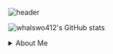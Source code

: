 ![header](https://capsule-render.vercel.app/api?type=waving&height=300&color=298A08&text=Welcom!&fontColor=FFFFFF&desc=Minjae%20GitHub%20Profile&descAlign=62&descSize=20&reversal=false&fontAlignY=50&fontAlign=50)

![whalswo412's GitHub stats](https://github-readme-stats.vercel.app/api?username=whalswo412&theme=flag-india&icons=true)
<details>
<summary>About Me</summary>
<span>
  <a href="whalswo412@gmail.com">
    <img src="https://icons8.kr/icon/P7UIlhbpWzZm/gmail-EA4335?style=plastic&logo=Instagram&logoColor=white"/>
  </a>
</span>
</summary>


